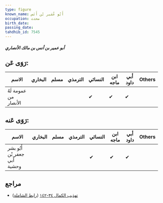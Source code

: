 ```yaml
---
type: figure
known_name: أَبُو عُمَير بْن أَنَس
occupation: محدث
birth_date:
passing_date:
tahdhib_id: 7545
---
```

##### أبو عمير بن أنس بن مالك الأنصاري

## رَوَى عَن:
| الاسم                 | البخاري | مسلم | الترمذي | النسائي | ابن ماجه | أبي داود | Others |
| --------------------- | ------- | ---- | ------- | ------- | -------- | -------- | ------ |
| عمومة لَهُ من الأنصار |         |      |         | ✔       | ✔        | ✔        |        |
## رَوَى عَنه:
| الاسم                         | البخاري | مسلم | الترمذي | النسائي | ابن ماجه | أبي داود | Others |
| ----------------------------- | ------- | ---- | ------- | ------- | -------- | -------- | ------ |
| أَبُو بشر جعفر بْن أَبي وحشية |         |      |         | ✔       | ✔        | ✔        |        |
## مراجع
- [تهذيب الكمال ٣٤-١٤٢](obsidian://open?vault=Tahdhib-al-Kamal&file=Figures/٧٥٤٥-أبو%20عمير%20بن%20أنس%20بن%20مالك%20الأنصاري) ([رابط الشاملة](https://shamela.ws/book/3722/18259))
